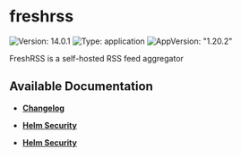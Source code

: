 # freshrss

![Version: 14.0.1](https://img.shields.io/badge/Version-14.0.1-informational?style=flat-square) ![Type: application](https://img.shields.io/badge/Type-application-informational?style=flat-square) ![AppVersion: "1.20.2"](https://img.shields.io/badge/AppVersion-"1.20.2"-informational?style=flat-square)

FreshRSS is a self-hosted RSS feed aggregator

## Available Documentation

- [**Changelog**](CHANGELOG)

- [**Helm Security**](container-security)

- [**Helm Security**](helm-security)

